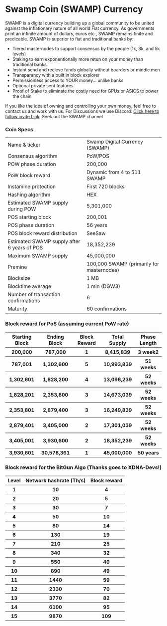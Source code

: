 

Swamp Coin (SWAMP) Currency
=====================================

SWAMP is a digital currency building up a global community to be united against the inflationary nature of all world Fiat currency. As governments print an infinite amount of dollars, euros etc., SWAMP remains finite and predicable.  SWAMP is superior to fiat and traditional banks by:
- Tiered masternodes to support consensus by the people (1k, 3k, and 5k levels)
- Staking to earn exponentionally more retun on your money than traditional banks
- Instant send and recieve funds globally without boarders or middle men
- Transparancy with a built in block explorer
- Permissionless access to YOUR money... unlike banks
- Optional private sent features 
- Proof of Stake to eliminate the costly need for GPUs or ASICS to power the chain

If you like the idea of owning and controlling your own money, feel free to contact us and work with us. For Discussions we use Discord: [Click here to follow invite Link](https://discord.gg/R4FAu6b).  Seek out the SWAMP channel

### Coin Specs

<table>
<tr><td>Name & ticker</td><td>Swamp Digital Currency (SWAMP)</td></tr>
<tr><td>Consensus algorithm</td><td>PoW/POS</td></tr>
<tr><td>POW phase duration</td><td>200,000</td></tr>
<tr><td>PoW block reward</td><td>Dynamic from 4 to 511 SWAMP</td></tr>
<tr><td>Instamine protection</td><td>First 720 blocks</td></tr>
<tr><td>Hashing algorithm</td><td>HEX</td></tr>
<tr><td>Estimated SWAMP supply during POW</td><td>5,301,000</td></tr>
<tr><td>POS starting block</td><td>200,001</td></tr>
<tr><td>POS phase duration</td><td>56 years</td></tr>
<tr><td>POS block reward distribution</td><td>SeeSaw</td></tr>
<tr><td>Estimated SWAMP supply after 6 years of POS</td><td>18,352,239</td></tr>
<tr><td>Maximum SWAMP supply</td><td>45,000,000</td></tr>
<tr><td>Premine</td><td>100,000 SWAMP (primarily for masternodes)</td></tr>
<tr><td>Blocksize</td><td>1 MB</td></tr>
<tr><td>Blocktime average</td><td>1 min (DGW3)</td></tr>
<tr><td>Number of transaction confirmations</td><td>6</td></tr>
<tr><td>Maturity</td><td>60 confirmations</td></tr>
</table>

### Block reward for PoS (assuming current PoW rate)

<table>
<tr><th>Starting Block</th><th>Ending Block</th><th>Block Reward</th><th>Total Supply</th><th>Phase Length</th></tr>
<tr><th>200,000</th><th>787,000</th><th>1</th><th>8,415,839</th><th>3 week2</th></tr>
<tr><th>787,001</th><th>1,302,600</th><th>5</th><th>10,993,839</th><th>51 weeks</th></tr>
<tr><th>1,302,601</th><th>1,828,200</th><th>4</th><th>13,096,239</th><th>52 weeks</th></tr>
<tr><th>1,828,201</th><th>2,353,800</th><th>3</th><th>14,673,039</th><th>52 weeks</th></tr>
<tr><th>2,353,801</th><th>2,879,400</th><th>3</th><th>16,249,839</th><th>52 weeks</th></tr>
<tr><th>2,879,401</th><th>3,405,000</th><th>2</th><th>17,301,039</th><th>52 weeks</th></tr>
<tr><th>3,405,001</th><th>3,930,600</th><th>2</th><th>18,352,239</th><th>52 weeks</th></tr>
<tr><th>3,930,601</th><th>30,578,361</th><th>1</th><th>45,000,000</th><th>50 years</th></tr>
</table>


### Block reward for the BitGun Algo (Thanks goes to XDNA-Devs!)

<table>
<tr><th>Level</th><th>Network hashrate (Th/s)</th><th>Block reward</th></tr>
<tr><th>1</th><th>10</th><th>4</th></tr>
<tr><th>2</th><th>20</th><th>5</th></tr>
<tr><th>3</th><th>30</th><th>7</th></tr>
<tr><th>4</th><th>50</th><th>10</th></tr>
<tr><th>5</th><th>80</th><th>14</th></tr>
<tr><th>6</th><th>130</th><th>19</th></tr>
<tr><th>7</th><th>210</th><th>25</th></tr>
<tr><th>8</th><th>340</th><th>32</th></tr>
<tr><th>9</th><th>550</th><th>40</th></tr>
<tr><th>10</th><th>890</th><th>49</th></tr>
<tr><th>11</th><th>1440</th><th>59</th></tr>
<tr><th>12</th><th>2330</th><th>70</th></tr>
<tr><th>13</th><th>3770</th><th>82</th></tr>
<tr><th>14</th><th>6100</th><th>95</th></tr>
<tr><th>15</th><th>9870</th><th>109</th></tr>
</table>
